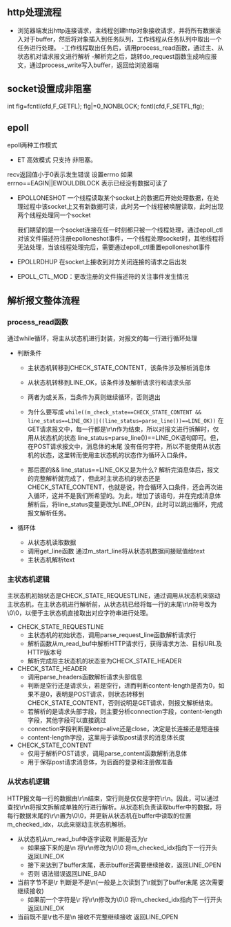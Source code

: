 ## http处理流程
- 浏览器端发出http连接请求，主线程创建http对象接收请求，并将所有数据读入对于buffer，然后将对象插入到任务队列，工作线程从任务队列中取出一个任务进行处理。
-工作线程取出任务后，调用process_read函数，通过主、从状态机对请求报文进行解析
-解析完之后，跳转do_request函数生成响应报文，通过process_write写入buffer，返回给浏览器端

## socket设置成非阻塞
int flg=fcntl(cfd,F_GETFL);
flg|=0_NONBLOCK;
fcntl(cfd,F_SETFL,flg);

## epoll
epoll两种工作模式
- ET 高效模式 只支持 非阻塞。


recv返回值小于0表示发生错误 设置errno 如果errno==EAGIN||EWOULDBLOCK 表示已经没有数据可读了

- EPOLLONESHOT
    一个线程读取某个socket上的数据后开始处理数据，在处理过程中该socket上又有新数据可读，此时另一个线程被唤醒读取，此时出现两个线程处理同一个socket

    我们期望的是一个socket连接在任一时刻都只被一个线程处理，通过epoll_ctl对该文件描述符注册epolloneshot事件，一个线程处理socket时，其他线程将无法处理，当该线程处理完后，需要通过epoll_ctl重置epolloneshot事件

- EPOLLRDHUP
在socket上接收到对方关闭连接的请求之后出发
- EPOLL_CTL_MOD：更改注册的文件描述符的关注事件发生情况

## 解析报文整体流程

### process_read函数
通过while循环，将主从状态机进行封装，对报文的每一行进行循环处理
- 判断条件
  - 主状态机转移到CHECK_STATE_CONTENT，该条件涉及解析消息体
  - 从状态机转移到LINE_OK，该条件涉及解析请求行和请求头部
  - 两者为或关系，当条件为真则继续循环，否则退出

  - 为什么要写成
  `while((m_check_state==CHECK_STATE_CONTENT && line_status==LINE_OK)||((line_status=parse_line())==LINE_OK))`
    在GET请求报文中，每一行都是\r\n作为结束，所以对报文进行拆解时，仅用从状态机的状态
    line_status=parse_line())==LINE_OK语句即可。但，在POST请求报文中，消息体的末尾
    没有任何字符，所以不能使用从状态机的状态，这里转而使用主状态机的状态作为循环入口条件。
  - 那后面的&& line_status==LINE_OK又是为什么?
    解析完消息体后，报文的完整解析就完成了，但此时主状态机的状态还是CHECK_STATE_CONTENT，也就是说，符合循环入口条件，还会再次进入循环，这并不是我们所希望的。为此，增加了该语句，并在完成消息体解析后，将line_status变量更改为LINE_OPEN，此时可以跳出循环，完成报文解析任务。

- 循环体
  - 从状态机读取数据
  - 调用get_line函数 通过m_start_line将从状态机数据间接赋值给text
  - 主状态机解析text

  

### 主状态机逻辑
主状态机初始状态是CHECK_STATE_REQUESTLINE，通过调用从状态机来驱动主状态机，在主状态机进行解析前，从状态机已经将每一行的末尾\r\n符号改为\0\0，以便于主状态机直接取出对应字符串进行处理。
- CHECK_STATE_REQUESTLINE
  - 主状态机的初始状态，调用parse_request_line函数解析请求行
  - 解析函数从m_read_buf中解析HTTP请求行，获得请求方法、目标URL及HTTP版本号
  - 解析完成后主状态机的状态变为CHECK_STATE_HEADER
- CHECK_STATE_HEADER
  - 调用parse_headers函数解析请求头部信息
  - 判断是空行还是请求头，若是空行，进而判断content-length是否为0，如果不是0，表明是POST请求，则状态转移到CHECK_STATE_CONTENT，否则说明是GET请求，则报文解析结束。
  - 若解析的是请求头部字段，则主要分析connection字段，content-length字段，其他字段可以直接跳过
  - connection字段判断是keep-alive还是close，决定是长连接还是短连接
  - content-length字段，这里用于读取post请求的消息体长度
- CHECK_STATE_CONTENT
  - 仅用于解析POST请求，调用parse_content函数解析消息体
  - 用于保存post请求消息体，为后面的登录和注册做准备

### 从状态机逻辑
HTTP报文每一行的数据由\r\n结束，空行则是仅仅是字符\r\n。因此，可以通过查找\r\n将报文拆解成单独的行进行解析。从状态机负责读取buffer中的数据，将每行数据末尾的\r\n置为\0\0，并更新从状态机在buffer中读取的位置m_checked_idx，以此来驱动主状态机解析。
- 从状态机从m_read_buf中逐字读取 判断是否为\r
  - 如果接下来的是\n 将\r\n修改为\0\0 将m_checked_idx指向下一行开头 返回LINE_OK
  - 接下来达到了buffer末尾，表示buffer还需要继续接收，返回LINE_OPEN
  - 否则 语法错误返回LINE_BAD
- 当前字节不是\r 判断是不是\n(一般是上次读到了\r就到了buffer末尾 这次需要继续接收)
  - 如果前一个字符是\r 将\r\n修改为\0\0 将m_checked_idx指向下一行开头 返回LINE_OK
- 当前既不是\r也不是\n 接收不完整继续接收 返回LINE_OPEN